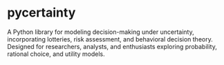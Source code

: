 # pycertainty
A Python library for modeling decision-making under uncertainty, incorporating lotteries, risk assessment, and behavioral decision theory. Designed for researchers, analysts, and enthusiasts exploring probability, rational choice, and utility models.
